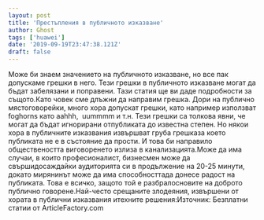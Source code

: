 ```yaml
---
layout: post
title: 'Престъпления в публичното изказване'
author: Ghost
tags: ['huawei']
date: '2019-09-19T23:47:38.121Z'
draft: false
---
```


Може би знаем значението на публичното изказване, но все пак допускаме грешки в него. Тези грешки в публичното изказване могат да бъдат забелязани и поправени. Тази статия ще ви даде подробности за същото.Като човек сме длъжни да направим грешка. Дори на публично мястоговорейки, много хора допускат грешки, като например използват foghorns като aahhh,  uummmm и т.н. Тези грешки са толкова явни, че могат да бъдат игнорирани отпубликата до известна степен. Но някои хора в публичните изказвания извършват груба грешказа което публиката не е в състояние да прости. И това би направило обществеността виговоренето излиза в канализацията.Може да има случаи, в които професионалист, бизнесмен може да свършидосаждайки аудиторията си в продължение на 20-25 минути, докато мирянинът може да има способносттада донесе радост на публиката. Това е всичко, защото той е разбралосновите на доброто публично говорене.Най-често срещаните злодеяния, извършени от хората в публични изказвания итехните решения:Източник: Безплатни статии от ArticleFactory.com

